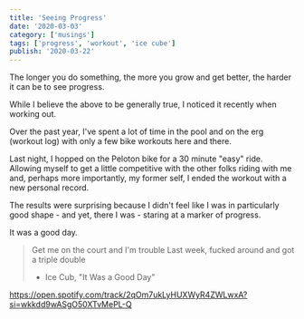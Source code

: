 ```yaml
---
title: 'Seeing Progress'
date: '2020-03-03'
category: ['musings']
tags: ['progress', 'workout', 'ice cube']
publish: '2020-03-22'
---
```


The longer you do something, the more you grow and get better, the harder it can be to see progress.

While I believe the above to be generally true, I noticed it recently when working out.

Over the past year, I've spent a lot of time in the pool and on the erg (workout log) with only a few bike workouts here and there.

Last night, I hopped on the Peloton bike for a 30 minute "easy" ride. Allowing myself to get a little competitive with the other folks riding with me and, perhaps more importantly, my former self, I ended the workout with a new personal record.

The results were surprising because I didn't feel like I was in particularly good shape - and yet, there I was - staring at a marker of progress.

It was a good day.

> Get me on the court and I'm trouble
> Last week, fucked around and got a triple double
>
> -   Ice Cub, "It Was a Good Day"

https://open.spotify.com/track/2qOm7ukLyHUXWyR4ZWLwxA?si=wkkdd9wASgO50XTvMePL-Q
